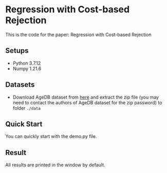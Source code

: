 # Regression with Cost-based Rejection
This is the code for the paper: Regression with Cost-based Rejection
## Setups
+ Python 3.7.12
+ Numpy 1.21.6
## Datasets
+ Download AgeDB dataset from [here](https://ibug.doc.ic.ac.uk/resources/agedb/) and extract the zip file (you may need to contact the authors of AgeDB dataset for the zip password) to folder `./data`
## Quick Start
You can quickly start with the demo.py file.
## Result
All results are printed in the window by default.
